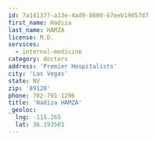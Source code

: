 ```yaml
---
id: 7a141377-a13e-4ad9-8800-67eeb19057d7
first_name: Hadiza
last_name: HAMZA
license: M.D.
services:
  - internal-medicine
category: doctors
address: 'Premier Hospitalists'
city: 'Las Vegas'
state: NV
zip: '89128'
phone: 702-791-1296
title: 'Hadiza HAMZA'
_geoloc:
  lng: -115.265
  lat: 36.193501
---
```

